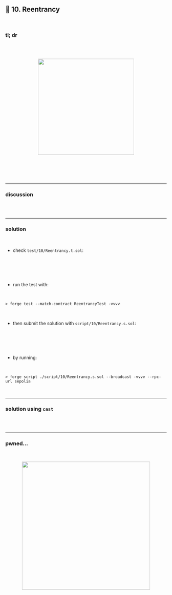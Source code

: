 ## 👾 10. Reentrancy

<br>


### tl; dr

<br>





<br>
  
<p align="center">
<img width="300" src="https://github.com/go-outside-labs/ethernaut-foundry-detailed-solutions-sol/assets/138340846/c07d1819-ecbd-4a82-9a6c-aaded440da1b">
</p>



<br>

```solidity

```


<br>

---

### discussion

<br>

<br>



----

### solution

<br>

* check `test/10/Reentrancy.t.sol`:

<br>

```solidity

```

<br>

* run the test with:

<br>

```shell
> forge test --match-contract ReentrancyTest -vvvv    
```



<br>

* then submit the solution with `script/10/Reentrancy.s.sol`:

<br>

```solidity

```

<br>

* by running:

<br>

```shell
> forge script ./script/10/Reentrancy.s.sol --broadcast -vvvv --rpc-url sepolia
```

<br>


---

### solution using `cast`

<br>

<br>

----

### pwned...


<br>

  
<p align="center">
<img width="400" src="https://github.com/go-outside-labs/ethernaut-foundry-writeups-sol/assets/138340846/ba3f82a3-00c0-43f9-a423-588d7f6e4c70">
</p>



<br>


